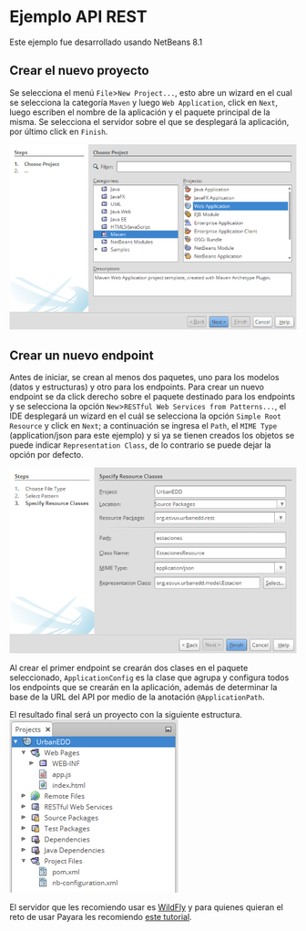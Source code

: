# Ejemplo API REST
Este ejemplo fue desarrollado usando NetBeans 8.1

## Crear el nuevo proyecto
Se selecciona el menú `File`>`New Project...`, esto abre un wizard en el cual se selecciona la categoría `Maven` y luego `Web Application`, click en `Next`, luego escriben el nombre de la aplicación y el paquete principal de la misma. Se selecciona el servidor sobre el que se desplegará la aplicación, por último click en `Finish`.

![Nuevo proyecto](https://github.com/Esvux/LabEDD/blob/resources/Resources/000-project.png)

## Crear un nuevo endpoint
Antes de iniciar, se crean al menos dos paquetes, uno para los modelos (datos y estructuras) y otro para los endpoints. Para crear un nuevo endpoint se da click derecho sobre el paquete destinado para los endpoints y se selecciona la opción `New`>`RESTful Web Services from Patterns...`, el IDE desplegará un wizard en el cuál se selecciona la opción `Simple Root Resource` y click en `Next`; a continuación se ingresa el `Path`, el `MIME Type` (application/json para este ejemplo) y si ya se tienen creados los objetos se puede indicar `Representation Class`, de lo contrario se puede dejar la opción por defecto.

![Nuevo endpoint](https://github.com/Esvux/LabEDD/blob/resources/Resources/000-endpoint.png)

Al crear el primer endpoint se crearán dos clases en el paquete seleccionado, `ApplicationConfig` es la clase que agrupa y configura todos los endpoints que se crearán en la aplicación, además de determinar la base de la URL del API por medio de la anotación `@ApplicationPath`.

El resultado final será un proyecto con la siguiente estructura.
![Estructura del proyecto](https://github.com/Esvux/LabEDD/blob/resources/Resources/000-files.png)

El servidor que les recomiendo usar es [WildFly](http://wildfly.org/) y para quienes quieran el reto de usar Payara les recomiendo [este tutorial](https://stackoverflow.com/questions/18317927/force-glassfish4-to-use-jackson-instead-of-moxy).
